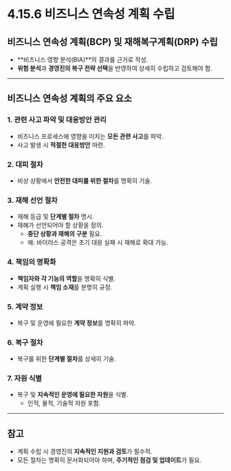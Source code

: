 # 4.15.6 비즈니스 연속성 계획 수립

## 비즈니스 연속성 계획(BCP) 및 재해복구계획(DRP) 수립
- **비즈니스 영향 분석(BIA)**의 결과를 근거로 작성.
- **위험 분석**과 **경영진의 복구 전략 선택**을 반영하여 상세히 수립하고 검토해야 함.

---

## 비즈니스 연속성 계획의 주요 요소

### 1. 관련 사고 파악 및 대응방안 관리
- 비즈니스 프로세스에 영향을 미치는 **모든 관련 사고**를 파악.
- 사고 발생 시 **적절한 대응방안** 마련.

### 2. 대피 절차
- 비상 상황에서 **안전한 대피를 위한 절차**를 명확히 기술.

### 3. 재해 선언 절차
- 재해 등급 및 **단계별 절차** 명시.
- 재해가 선언되어야 할 상황을 정의.
  - **중단 상황과 재해의 구분** 필요.
  - 예: 바이러스 공격은 초기 대응 실패 시 재해로 확대 가능.

### 4. 책임의 명확화
- **책임자와 각 기능의 역할**을 명확히 식별.
- 계획 실행 시 **책임 소재**를 분명히 규정.

### 5. 계약 정보
- 복구 및 운영에 필요한 **계약 정보**를 명확히 파악.

### 6. 복구 절차
- 복구를 위한 **단계별 절차**를 상세히 기술.

### 7. 자원 식별
- 복구 및 **지속적인 운영에 필요한 자원**을 식별.
  - 인적, 물적, 기술적 자원 포함.

---

## 참고
- 계획 수립 시 경영진의 **지속적인 지원과 검토**가 필수적.
- 모든 절차는 명확히 문서화되어야 하며, **주기적인 점검 및 업데이트**가 필요.
